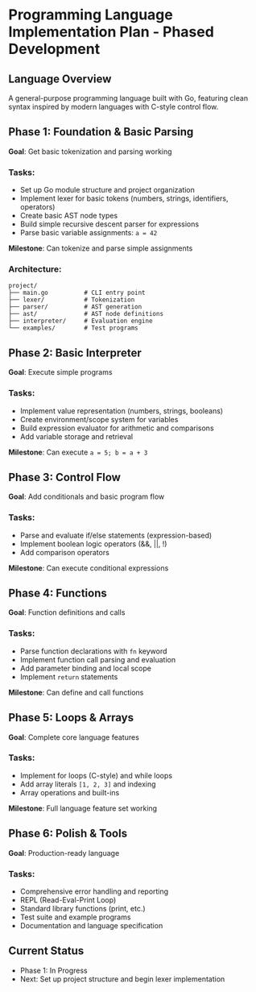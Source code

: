 # Programming Language Implementation Plan - Phased Development

## Language Overview
A general-purpose programming language built with Go, featuring clean syntax inspired by modern languages with C-style control flow.

## Phase 1: Foundation & Basic Parsing
**Goal**: Get basic tokenization and parsing working

### Tasks:
- Set up Go module structure and project organization
- Implement lexer for basic tokens (numbers, strings, identifiers, operators)
- Create basic AST node types
- Build simple recursive descent parser for expressions
- Parse basic variable assignments: `a = 42`

**Milestone**: Can tokenize and parse simple assignments

### Architecture:
```
project/
├── main.go          # CLI entry point
├── lexer/           # Tokenization
├── parser/          # AST generation
├── ast/             # AST node definitions
├── interpreter/     # Evaluation engine
└── examples/        # Test programs
```

## Phase 2: Basic Interpreter
**Goal**: Execute simple programs

### Tasks:
- Implement value representation (numbers, strings, booleans)
- Create environment/scope system for variables
- Build expression evaluator for arithmetic and comparisons
- Add variable storage and retrieval

**Milestone**: Can execute `a = 5; b = a + 3`

## Phase 3: Control Flow
**Goal**: Add conditionals and basic program flow

### Tasks:
- Parse and evaluate if/else statements (expression-based)
- Implement boolean logic operators (&&, ||, !)
- Add comparison operators

**Milestone**: Can execute conditional expressions

## Phase 4: Functions
**Goal**: Function definitions and calls

### Tasks:
- Parse function declarations with `fn` keyword
- Implement function call parsing and evaluation
- Add parameter binding and local scope
- Implement `return` statements

**Milestone**: Can define and call functions

## Phase 5: Loops & Arrays
**Goal**: Complete core language features

### Tasks:
- Implement for loops (C-style) and while loops
- Add array literals `[1, 2, 3]` and indexing
- Array operations and built-ins

**Milestone**: Full language feature set working

## Phase 6: Polish & Tools
**Goal**: Production-ready language

### Tasks:
- Comprehensive error handling and reporting
- REPL (Read-Eval-Print Loop)
- Standard library functions (print, etc.)
- Test suite and example programs
- Documentation and language specification

## Current Status
- Phase 1: In Progress
- Next: Set up project structure and begin lexer implementation